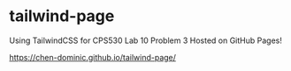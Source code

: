 # tailwind-page
Using TailwindCSS for CPS530 Lab 10 Problem 3
Hosted on GitHub Pages!

https://chen-dominic.github.io/tailwind-page/
